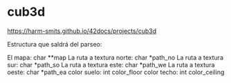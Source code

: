 # cub3d

https://harm-smits.github.io/42docs/projects/cub3d

Estructura que saldrá del parseo:

El mapa:					char	**map
La ruta a textura norte:	char	*path_no
La ruta a textura sur:		char	*path_so
La ruta a textura este:		char	*path_we
La ruta a textura oeste:	char	*path_ea
color suelo:				int		color_floor
color techo:				int		color_ceiling
